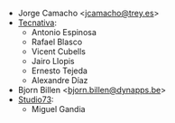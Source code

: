 - Jorge Camacho \<<jcamacho@trey.es>\>
- [Tecnativa](https://www.tecnativa.com):
  - Antonio Espinosa
  - Rafael Blasco
  - Vicent Cubells
  - Jairo Llopis
  - Ernesto Tejeda
  - Alexandre Díaz
- Bjorn Billen \<<bjorn.billen@dynapps.be>\>
- [Studio73](https://www.studio73.es):
  - Miguel Gandia
